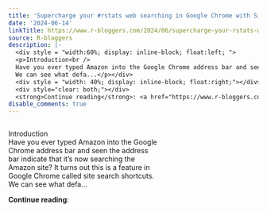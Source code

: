 ```yaml
---
title: 'Supercharge your #rstats web searching in Google Chrome with Site Search Shortcuts'
date: '2024-06-14'
linkTitle: https://www.r-bloggers.com/2024/06/supercharge-your-rstats-web-searching-in-google-chrome-with-site-search-shortcuts/
source: R-bloggers
description: |-
  <div style = "width:60%; display: inline-block; float:left; ">
  <p>Introduction<br />
  Have you ever typed Amazon into the Google Chrome address bar and seen the address bar indicate that it’s now searching the Amazon site? It turns out this is a feature in Google Chrome called site search shortcuts.<br />
  We can see what defa...</p></div>
  <div style = "width: 40%; display: inline-block; float:right;"></div>
  <div style="clear: both;"></div>
  <strong>Continue reading</strong>: <a href="https://www.r-bloggers.com/2024/06/supercharge-your-rstats-web-searching-in-google-chrome-with-site-search-shortcuts/" ...
disable_comments: true
---
```

<div style = "width:60%; display: inline-block; float:left; ">
<p>Introduction<br />
Have you ever typed Amazon into the Google Chrome address bar and seen the address bar indicate that it’s now searching the Amazon site? It turns out this is a feature in Google Chrome called site search shortcuts.<br />
We can see what defa...</p></div>
<div style = "width: 40%; display: inline-block; float:right;"></div>
<div style="clear: both;"></div>
<strong>Continue reading</strong>: <a href="https://www.r-bloggers.com/2024/06/supercharge-your-rstats-web-searching-in-google-chrome-with-site-search-shortcuts/" ...